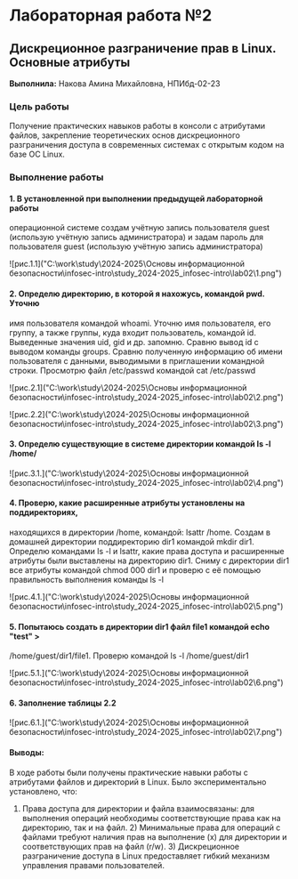 # Лабораторная работа №2
## Дискреционное разграничение прав в Linux. Основные атрибуты

**Выполнила:** Накова Амина Михайловна, НПИбд-02-23

### Цель работы
Получение практических навыков работы в консоли с атрибутами файлов, закрепление теоретических основ дискреционного разграничения доступа в современных системах с открытым кодом на базе ОС Linux.

### Выполнение работы

#### 1. В установленной при выполнении предыдущей лабораторной работы
операционной системе создам учётную запись пользователя guest
(использую учётную запись администратора) и задам пароль для
пользователя guest (использую учётную запись администратора)

![рис.1.1]("C:\work\study\2024-2025\Основы информационной безопасности\infosec-intro\study_2024-2025_infosec-intro\lab02\1.png")



#### 2. Определю директорию, в которой я нахожусь, командой pwd. Уточню
имя пользователя командой whoami. Уточню имя пользователя, его
группу, а также группы, куда входит пользователь, командой id.
Выведенные значения uid, gid и др. запомню. Сравню вывод id с
выводом команды groups. Сравню полученную информацию об имени
пользователя с данными, выводимыми в приглашении командной
строки. Просмотрю файл /etc/passwd командой cat /etc/passwd


![рис.2.1]("C:\work\study\2024-2025\Основы информационной безопасности\infosec-intro\study_2024-2025_infosec-intro\lab02\2.png")


![рис.2.2]("C:\work\study\2024-2025\Основы информационной безопасности\infosec-intro\study_2024-2025_infosec-intro\lab02\3.png")

#### 3. Определю существующие в системе директории командой ls -l /home/

![рис.3.1.]("C:\work\study\2024-2025\Основы информационной безопасности\infosec-intro\study_2024-2025_infosec-intro\lab02\4.png")


#### 4. Проверю, какие расширенные атрибуты установлены на поддиректориях,
находящихся в директории /home, командой: lsattr /home. Создам в
домашней директории поддиректорию dir1 командой mkdir dir1.
Определю командами ls -l и lsattr, какие права доступа и расширенные
атрибуты были выставлены на директорию dir1. Сниму с директории dir1
все атрибуты командой chmod 000 dir1 и проверю с её помощью
правильность выполнения команды ls -l


![рис.4.1.]("C:\work\study\2024-2025\Основы информационной безопасности\infosec-intro\study_2024-2025_infosec-intro\lab02\5.png")

#### 5. Попытаюсь создать в директории dir1 файл file1 командой echo "test" >
/home/guest/dir1/file1. Проверю командой ls -l /home/guest/dir1

![рис.5.1.]("C:\work\study\2024-2025\Основы информационной безопасности\infosec-intro\study_2024-2025_infosec-intro\lab02\6.png")

#### 6. Заполнение таблицы 2.2

![рис.6.1.]("C:\work\study\2024-2025\Основы информационной безопасности\infosec-intro\study_2024-2025_infosec-intro\lab02\7.png")

#### Выводы:
В ходе работы были получены практические навыки работы с атрибутами
файлов и директорий в Linux. Было экспериментально установлено, что:
1) Права доступа для директории и файла взаимосвязаны: для выполнения
операций необходимы соответствующие права как на директорию, так и
на файл. 2) Минимальные права для операций с файлами требуют
наличия прав на выполнение (x) для директории и соответствующих прав
на файл (r/w). 3) Дискреционное разграничение доступа в Linux
предоставляет гибкий механизм управления правами пользователей.